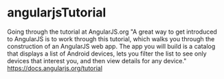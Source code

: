# angularjsTutorial
Going through the tutorial at AngularJS.org
"A great way to get introduced to AngularJS is to work through this tutorial, which walks you through the construction of an AngularJS web app. The app you will build is a catalog that displays a list of Android devices, lets you filter the list to see only devices that interest you, and then view details for any device." 
https://docs.angularjs.org/tutorial
